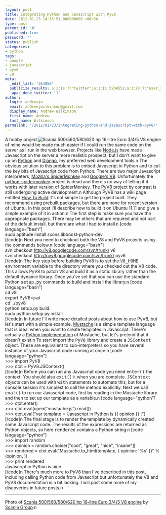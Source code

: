 ```yaml
---
layout: post
title: Integrating Python and Javascript with PyV8
date: 2012-01-23 14:15:51.000000000 +00:00
type: post
parent_id: '0'
published: true
password: ''
status: publish
categories:
- python
tags:
- google
- javascript
- pyv8
- v8
meta:
  _edit_last: '364050'
  publicize_results: a:1:{s:7:"twitter";a:1:{i:5934552;a:2:{s:7:"user_id";s:10:"andrew_j_w";s:7:"post_id";s:18:"161452089711673344";}}}
  _wpas_done_twitter: '1'
author:
  login: andrewjw
  email: andrewjwilkinson@gmail.com
  display_name: Andrew Wilkinson
  first_name: Andrew
  last_name: Wilkinson
permalink: "/2012/01/23/integrating-python-and-javascript-with-pyv8/"
---
```

<a href="http://www.flickr.com/photos/scania/2869106546/"><img style="float:right;border:0;" src="{{ site.baseurl }}/assets/2869106546_662f446a43_m.jpg" alt="Scania 500/560/580/620 hp 16-litre Euro 3/4/5 V8 engine" /></a>A hobby project of mine would be made much easier if I could run the same code on the server as I run in the web browser. Projects like <a href="http://nodejs.org/">Node.js</a> have made Javascript on the server a more realistic prospect, but I don't want to give up on <a href="http://www.python.org/">Python</a> and <a href="http://www.djangoproject.com/">Django</a>, my preferred web development tools.n
The obvious solution to this problem is to embed Javascript in Python and to call the key bits of Javascript code from Python. There are two major Javascript interpreters, <a href="https://developer.mozilla.org/en/SpiderMonkey">Mozilla's SpiderMonkey</a> and <a href="http://code.google.com/p/v8/">Google's V8</a>. Unfortunately the <a href="http://code.google.com/p/python-spidermonkey/">python-spidermonkey</a> project is dead and there's no way of telling if it works with later version of SpiderMonkey. The <a href="http://code.google.com/p/pyv8/updates/list">PyV8</a> project by contrast is still undergoing active development.n
Although PyV8 has a wiki page entitled <a href="http://code.google.com/p/pyv8/wiki/HowToBuild">How To Build</a> it's not simple to get the project built. They recommend using prebuilt packages, but there are none for recent version of Ubuntu. In this post I'll describe how to build it on Ubuntu 11.11 and give a simple example of it in action.n
The first step is make sure you have the appropriate packages. There may be others that are required and not part of the default install, but there are what I had to install.n
[code language="bash"]<br />
sudo aptitude install scons libboost-python-dev<br />
[/code]n
Next you need to checkout both the V8 and PyV8 projects using the commands below.n
[code language="bash"]<br />
svn checkout http://v8.googlecode.com/svn/trunk/ v8<br />
svn checkout http://pyv8.googlecode.com/svn/trunk/ pyv8<br />
[/code]n
The key step before building PyV8 is to set the <tt>V8_HOME</tt> environment variable to the directory where you checked out the V8 code. This allows PyV8 to patch V8 and build it as a static library rather than the default dynamic library. Once you've set that you can use the standard Python <tt>setup.py</tt> commands to build and install the library.n
[code language="bash"]<br />
cd v8<br />
export PyV8=`pwd`<br />
cd ../pyv8<br />
python setup.py build<br />
sudo python setup.py install<br />
[/code]n
In future I'll write more detailed posts about how to use PyV8, but let's start with a simple example. <a href="http://mustache.github.com/">Mustache</a> is a simple template language that is ideal when you want to create templates in Javascript. There's actually a <a href="https://github.com/defunkt/pystache">Python implementation</a> of Mustache, but let's pretend that it doesn't exist.n
To start import the <tt>PyV8</tt> library and create a <tt>JSContext</tt> object. These are equivalent to sub-interpreters so you have several instance of your Javascript code running at once.n
[code language="python"]<br />
&gt;&gt;&gt; import PyV8<br />
&gt;&gt;&gt; ctxt = PyV8.JSContext()<br />
[/code]n
Before you can run any Javascript code you need <tt>enter()</tt> the context. You should also <tt>exit()</tt> it when you are complete. <tt>JSContext</tt> objects can be used with <tt>with</tt> statements to automate this, but for a console session it's simplest to call the method explicitly. Next we call <tt>eval()</tt> to run our Javascript code, first by reading in the Mustache library and then to set up our template as a variable.n
[code language="python"]<br />
&gt;&gt;&gt; ctxt.enter()<br />
&gt;&gt;&gt; ctxt.eval(open(&quot;mustache.js&quot;).read())<br />
&gt;&gt;&gt; ctxt.eval(&quot;var template = 'Javascript in Python is {{ opinion }}';&quot;)<br />
[/code]n
The final stage is to render the template by dynamically created some Javascript code. The results of the expressions are returned as Python objects, so here <tt>rendered</tt> contains a Python string.n
[code language="python"]<br />
&gt;&gt;&gt; import random<br />
&gt;&gt;&gt; opinion = random.choice([&quot;cool&quot;, &quot;great&quot;, &quot;nice&quot;, &quot;insane&quot;])<br />
&gt;&gt;&gt; rendered = ctxt.eval(&quot;Mustache.to_html(template, { opinion: '%s' })&quot; % (opinion, ))<br />
&gt;&gt;&gt; print rendered<br />
Javascript in Python is nice<br />
[/code]n
There's much more to PyV8 than I've described in this post, including calling Python code from Javascript but unfortunately the V8 and PyV8 documentation is a bit lacking. I will post some more of my discoveries in future posts.n
<hr />
Photo of <a href="http://www.flickr.com/photos/scania/2869106546/">Scania 500/560/580/620 hp 16-litre Euro 3/4/5 V8 engine</a> by <a href="http://www.flickr.com/photos/scania/">Scania Group</a>.n
